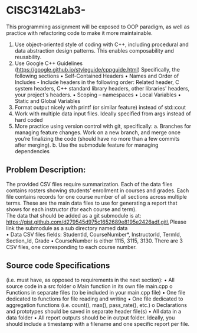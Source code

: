 # CISC3142Lab3-
This programming assignment will be exposed to OOP paradigm, as well as practice with refactoring code to make it more maintainable.

1. Use object-oriented style of coding with C++, including procedural and data abstraction design patterns.
This enables composability and reusability.
2. Use Google C++ Guidelines (https://google.github.io/styleguide/cppguide.html)
Specifically, the following sections
• Self-Contained Headers
• Names and Order of Includes - Include headers in the following order: Related header, C system
headers, C++ standard library headers, other libraries' headers, your project's headers.
• Scoping – namespaces
• Local Variables
• Static and Global Variables
3. Format output nicely with printf (or similar feature) instead of std::cout
4. Work with multiple data input files. Ideally specified from args instead of hard coded
5. More practice using version control with git, specifically:
a. Branches for managing feature changes. Work on a new branch, and merge once you’re finalizing
the code (should have no more than a few commits after merging).
b. Use the submodule feature for managing dependencies

## Problem Description:
The provided CSV files require summarization. Each of the data files contains rosters showing students’ enrollment in courses and grades. Each file contains records for one course number of all sections across multiple terms. These are the main data files to use for generating a report that shows for each instructor (for each course and term).\
The data that should be added as a git submodule is at:\
https://gist.github.com/d279545d975c1652689e8195e2426adf.git\
Please link the submodule as a sub directory named data\
• Data CSV files fields: StudentId, CourseNumber*, InstructorId, TermId,
Section_Id, Grade
• CourseNumber is either 1115, 3115, 3130. There are 3 CSV files, one corresponding to each course
number.

## Source code Specifications 
(i.e. must have, as opposed to requirements in the next section):
• All source code in a src folder
o Main function in its own file main.cpp
o Functions in separate files (to be included in your main.cpp file)
▪ One file dedicated to functions for file reading and writing
▪ One file dedicated to aggregation functions (i.e. count(), max(), pass_rate(), etc.)
o Declarations and prototypes should be saved in separate header file(s)
• All data in a data folder
• All report outputs should be in output folder. Ideally, you should include a timestamp with a
filename and one specific report per file.

